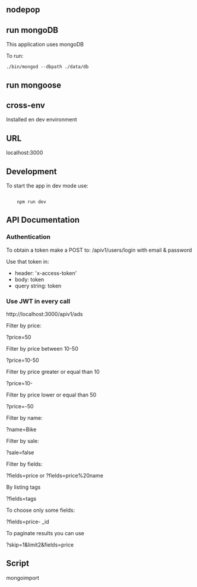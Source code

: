 ## nodepop

## run mongoDB

This application uses mongoDB

To run:

```shell
./bin/mongod --dbpath ./data/db
```

## run mongoose



## cross-env

Installed en dev environment

## URL

localhost:3000

## Development

To start the app in dev mode use:

```shell

    npm run dev

```
## API Documentation

### Authentication

To obtain a token make a POST to: /apiv1/users/login with email & password

Use that token in:
- header: 'x-access-token'
- body: token
- query string: token

### Use JWT in every call

http://localhost:3000/apiv1/ads

Filter by price:

?price=50

Filter by price between 10-50

?price=10-50 

Filter by price greater or equal than 10

?price=10-

Filter by price lower or equal than 50

?price=-50

Filter by name:

?name=Bike

Filter by sale:

?sale=false

Filter by fields:

?fields=price or ?fields=price%20name

By listing tags 

?fields=tags

To choose only some fields:

?fields=price- _id

To paginate results you can use

?skip=1&limit2&fields=price

## Script

mongoimport

